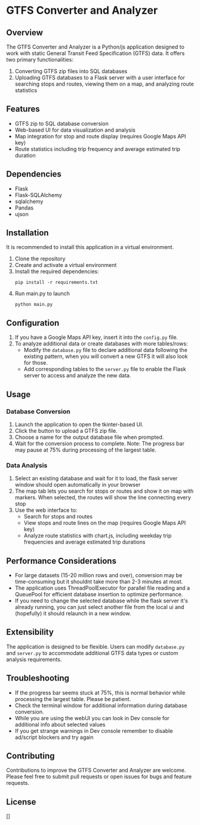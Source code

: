 # GTFS Converter and Analyzer

## Overview
The GTFS Converter and Analyzer is a Python/js application designed to work with static General Transit Feed Specification (GTFS) data. It offers two primary functionalities:

1. Converting GTFS zip files into SQL databases
2. Uploading GTFS databases to a Flask server with a user interface for searching stops and routes, viewing them on a map, and analyzing route statistics

## Features
- GTFS zip to SQL database conversion
- Web-based UI for data visualization and analysis
- Map integration for stop and route display (requires Google Maps API key)
- Route statistics including trip frequency and average estimated trip duration

## Dependencies
- Flask
- Flask-SQLAlchemy
- sqlalchemy
- Pandas
- ujson

## Installation
It is recommended to install this application in a virtual environment.

1. Clone the repository
2. Create and activate a virtual environment
3. Install the required dependencies:
   ```
   pip install -r requirements.txt
   ```
4. Run main.py to launch
   ```
   python main.py
   ```

## Configuration
1. If you have a Google Maps API key, insert it into the `config.py` file.
2. To analyze additional data or create databases with more tables/rows:
   - Modify the `database.py` file to declare additional data following the existing pattern, when you will convert a new GTFS it will also look for those.
   - Add corresponding tables to the `server.py` file to enable the Flask server to access and analyze the new data.

## Usage

### Database Conversion
1. Launch the application to open the tkinter-based UI.
2. Click the button to upload a GTFS zip file.
3. Choose a name for the output database file when prompted.
4. Wait for the conversion process to complete. Note: The progress bar may pause at 75% during processing of the largest table.

### Data Analysis
1. Select an existing database and wait for it to load, the flask server window should open automatically in your browser
2. The map tab lets you search for stops or routes and show it on map with markers. When selected, the routes will show the line connecting every stop
3. Use the web interface to:
   - Search for stops and routes
   - View stops and route lines on the map  (requires Google Maps API key)
   - Analyze route statistics with chart.js, including weekday trip frequencies and average estimated trip durations

## Performance Considerations
- For large datasets (15-20 million rows and over), conversion may be time-consuming but it shouldnt take more than 2-3 minutes at most.
- The application uses ThreadPoolExecutor for parallel file reading and a QueuePool for efficient database insertion to optimize performance.
- If you need to change the selected database while the flask server it's already running, you can just select another file from the local ui and (hopefully) it should relaunch in a new window.

## Extensibility
The application is designed to be flexible. Users can modify `database.py` and `server.py` to accommodate additional GTFS data types or custom analysis requirements.

## Troubleshooting
- If the progress bar seems stuck at 75%, this is normal behavior while processing the largest table. Please be patient.
- Check the terminal window for additional information during database conversion.
- While you are using the webUI you can look in Dev console for additional info about selected values
- If you get strange warnings in Dev console remember to disable ad/script blockers and try again

## Contributing
Contributions to improve the GTFS Converter and Analyzer are welcome. Please feel free to submit pull requests or open issues for bugs and feature requests.

## License
[]
